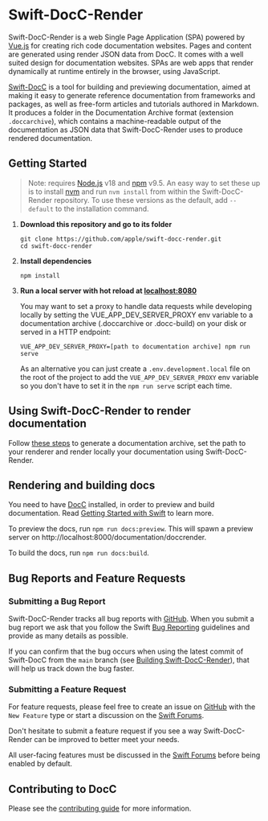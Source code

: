 # Swift-DocC-Render

Swift-DocC-Render is a web Single Page Application (SPA) powered by [Vue.js](https://vuejs.org/) for creating rich code documentation websites. Pages and content are generated using render JSON data from DocC. It comes with a well suited design for documentation websites.
SPAs are web apps that render dynamically at runtime entirely in the browser, using JavaScript.

[Swift-DocC](https://github.com/apple/swift-docc) is a tool for building and previewing documentation, aimed at making it easy to generate reference documentation from frameworks and packages, as well as free-form articles and tutorials authored in Markdown. It produces a folder in the Documentation Archive format (extension `.doccarchive`), which contains a machine-readable output of the documentation as JSON data that Swift-DocC-Render uses to produce rendered documentation.

## Getting Started

> Note: requires [Node.js](https://nodejs.org/en/download/) v18
> and [npm](https://www.npmjs.com/package/npm) v9.5. An easy way to set these up is to install
> [nvm](https://github.com/nvm-sh/nvm) and run `nvm install` from within the Swift-DocC-Render
> repository. To use these versions as the default, add `--default` to the installation command.

1. **Download this repository and go to its folder**

    ```shell
    git clone https://github.com/apple/swift-docc-render.git
    cd swift-docc-render
    ```

2. **Install dependencies**

    ```shell
    npm install
    ```

3. **Run a local server with hot reload at [localhost:8080](http://localhost:8080/)**

    You may want to set a proxy to handle data requests while developing locally by setting the VUE_APP_DEV_SERVER_PROXY env variable to a documentation archive (.doccarchive or .docc-build) on your disk or served in a HTTP endpoint:

    ```shell
    VUE_APP_DEV_SERVER_PROXY=[path to documentation archive] npm run serve
    ```

    As an alternative you can just create a `.env.development.local` file on the root of the project to add the `VUE_APP_DEV_SERVER_PROXY` env variable so you don't have to set it in the `npm run serve` script each time.

## Using Swift-DocC-Render to render documentation

Follow [these steps](https://github.com/apple/swift-docc#using-docc-to-build-and-preview-documentation) to generate a documentation archive, set the path to your renderer and render locally your documentation using Swift-DocC-Render.

## Rendering and building docs

You need to have [DocC](https://swift.org/documentation/docc) installed, in order to preview and build documentation. Read [Getting Started with Swift](https://www.swift.org/getting-started/) to learn more.

To preview the docs, run `npm run docs:preview`. This will spawn a preview server on http://localhost:8000/documentation/doccrender.

To build the docs, run `npm run docs:build`.

## Bug Reports and Feature Requests

### Submitting a Bug Report

Swift-DocC-Render tracks all bug reports with [GitHub](https://github.com/apple/swift-docc-render/issues).
When you submit a bug report we ask that you follow the
Swift [Bug Reporting](https://swift.org/contributing/#reporting-bugs) guidelines
and provide as many details as possible.

If you can confirm that the bug occurs when using the latest commit of Swift-DocC
from the `main` branch (see [Building Swift-DocC-Render](/CONTRIBUTING.md#build-and-run-swift-docc-render)),
that will help us track down the bug faster.

### Submitting a Feature Request

For feature requests, please feel free to create an issue
on [GitHub](https://github.com/apple/swift-docc-render/issues/new?assignees=&labels=New+Feature&projects=&template=FEATURE_REQUEST.yml) with the `New Feature` type
or start a discussion on the [Swift Forums](https://forums.swift.org/c/development/swift-docc).

Don't hesitate to submit a feature request if you see a way
Swift-DocC-Render can be improved to better meet your needs.

All user-facing features must be discussed
in the [Swift Forums](https://forums.swift.org/c/development/swift-docc)
before being enabled by default.

## Contributing to DocC

Please see the [contributing guide](/CONTRIBUTING.md) for more information.

<!-- Copyright (c) 2021 Apple Inc and the Swift Project authors. All Rights Reserved. -->
